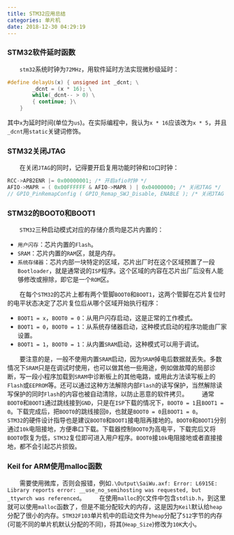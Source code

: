 ```yaml
---
title: STM32应用总结
categories: 单片机
date: 2018-12-30 04:29:19
---
```

### STM32软件延时函数

&emsp;&emsp;`stm32`系统时钟为`72MHz`，用软件延时方法实现微秒级延时：<!--more-->

``` cpp
#define delayUs(x) { unsigned int _dcnt; \
        _dcnt = (x * 16); \
        while(_dcnt-- > 0) \
        { continue; }\
    }
```

其中`x`为延时时间(单位为`us`)。在实际编程中，我认为`x * 16`应该改为`x * 5`，并且`_dcnt`用`static`关键词修饰。

### STM32关闭JTAG

&emsp;&emsp;在关闭`JTAG`的同时，记得要开启复用功能时钟和`IO`口时钟：

``` cpp
RCC->APB2ENR |= 0x00000001; /* 开启afio时钟 */
AFIO->MAPR = ( 0x00FFFFFF & AFIO->MAPR ) | 0x04000000; /* 关闭JTAG */
// GPIO_PinRemapConfig ( GPIO_Remap_SWJ_Disable, ENABLE ); /* 关闭JTAG */
```

### STM32的BOOT0和BOOT1

&emsp;&emsp;`STM32`三种启动模式对应的存储介质均是芯片内置的：

- `用户闪存`：芯片内置的`Flash`。
- `SRAM`：芯片内置的`RAM`区，就是内存。
- `系统存储器`：芯片内部一块特定的区域，芯片出厂时在这个区域预置了一段`Bootloader`，就是通常说的`ISP`程序。这个区域的内容在芯片出厂后没有人能够修改或擦除，即它是一个`ROM`区。

&emsp;&emsp;在每个`STM32`的芯片上都有两个管脚`BOOT0`和`BOOT1`，这两个管脚在芯片复位时的电平状态决定了芯片复位后从哪个区域开始执行程序：

- `BOOT1 = x`，`BOOT0 = 0`：从用户闪存启动，这是正常的工作模式。
- `BOOT1 = 0`，`BOOT0 = 1`：从系统存储器启动，这种模式启动的程序功能由厂家设置。
- `BOOT1 = 1`，`BOOT0 = 1`：从内置`SRAM`启动，这种模式可以用于调试。

&emsp;&emsp;要注意的是，一般不使用内置`SRAM`启动，因为`SRAM`掉电后数据就丢失。多数情况下`SRAM`只是在调试时使用，也可以做其他一些用途，例如做故障的局部诊断，写一段小程序加载到`SRAM`中诊断板上的其他电路，或用此方法读写板上的`Flash`或`EEPROM`等。还可以通过这种方法解除内部`Flash`的读写保护，当然解除读写保护的同时`Flash`的内容也被自动清除，以防止恶意的软件拷贝。
&emsp;&emsp;通常`BOOT0`和`BOOT1`通过跳线接到`GND`，只是在`ISP`下载的情况下，`BOOT0 = 1`且`BOOT1 = 0`。下载完成后，把`BOOT0`的跳线接回`0`，也就是`BOOT0 = 0`且`BOOT1 = 0`。
&emsp;&emsp;`STM32`的硬件设计指导也是建议`BOOT0`和`BOOT1`接电阻再接地的。`BOOT0`和`BOOT1`分别通过`10k`电阻接地，方便串口下载。下载器控制`BOOT0`为高电平，下载完后又将`BOOT0`恢复为低，`STM32`复位即可进入用户程序。`BOOT0`接`10k`电阻接地或者直接接地，都不会引起芯片损毁。

### Keil for ARM使用malloc函数

&emsp;&emsp;需要使用微库，否则会报错，例如`.\Output\SaiWu.axf: Error: L6915E: Library reports error: __use_no_semihosting was requested, but _ttywrch was referenced`。
&emsp;&emsp;在使用`malloc`的`C`文件中包含`stdlib.h`，到这里就可以使用`malloc`函数了，但是不能分配较大的内存，这是因为`Keil`默认给`heap`分配了很小的内存。`STM32F103`单片机中的启动文件为`heap`分配了`512`字节的内存(可能不同的单片机默认分配的不同)，将其(`Heap_Size`)修改为`10K`大小。